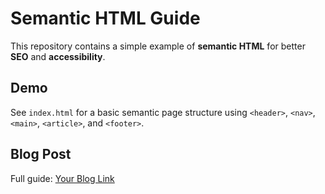 # Semantic HTML Guide

This repository contains a simple example of **semantic HTML** for better **SEO** and **accessibility**.  

## Demo
See `index.html` for a basic semantic page structure using `<header>`, `<nav>`, `<main>`, `<article>`, and `<footer>`.  

## Blog Post
Full guide: [Your Blog Link](https://your-blog-link.com)
